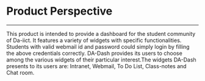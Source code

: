 # Product Perspective


---

This product is intended to provide a dashboard for the student community of Da-iict. It features a variety of widgets with specific functionalities. Students with valid webmail id and password could simply login by filling the above credentials correctly. DA-Dash provides its users to choose among the various widgets of their particular interest.The widgets DA-Dash presents to its users are: Intranet, Webmail, To Do List, Class-notes and Chat room.
